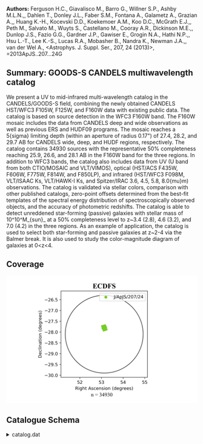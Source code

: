 **Authors:** Ferguson H.C., Giavalisco M., Barro G., Willner S.P., Ashby M.L.N.,, Dahlen T., Donley J.L., Faber S.M., Fontana A., Galametz A., Grazian A.,, Huang K.-H., Kocevski D.D., Koekemoer A.M., Koo D.C., McGrath E.J.,, Peth M., Salvato M., Wuyts S., Castellano M., Cooray A.R., Dickinson M.E.,, Dunlop J.S., Fazio G.G., Gardner J.P., Gawiser E., Grogin N.A., Hathi N.P.,, Hsu L.-T., Lee K.-S., Lucas R.A., Mobasher B., Nandra K., Newman J.A.,, van der Wel A., <Astrophys. J. Suppl. Ser., 207, 24 (2013)>, =2013ApJS..207...24G

## Summary: GOODS-S CANDELS multiwavelength catalog 

We present a UV to mid-infrared multi-wavelength catalog in the CANDELS/GOODS-S field, combining the newly obtained CANDELS HST/WFC3 F105W, F125W, and F160W data with existing public data. The catalog is based on source detection in the WFC3 F160W band. The F160W mosaic includes the data from CANDELS deep and wide observations as well as previous ERS and HUDF09 programs. The mosaic reaches a 5{sigma} limiting depth (within an aperture of radius 0.17") of 27.4, 28.2, and 29.7 AB for CANDELS wide, deep, and HUDF regions, respectively. The catalog contains 34930 sources with the representative 50% completeness reaching 25.9, 26.6, and 28.1 AB in the F160W band for the three regions. In addition to WFC3 bands, the catalog also includes data from UV (U band from both CTIO/MOSAIC and VLT/VIMOS), optical (HST/ACS F435W, F606W, F775W, F814W, and F850LP), and infrared (HST/WFC3 F098M, VLT/ISAAC Ks, VLT/HAWK-I Ks, and Spitzer/IRAC 3.6, 4.5, 5.8, 8.0{mu}m) observations. The catalog is validated via stellar colors, comparison with other published catalogs, zero-point offsets determined from the best-fit templates of the spectral energy distribution of spectroscopically observed objects, and the accuracy of photometric redshifts. The catalog is able to detect unreddened star-forming (passive) galaxies with stellar mass of 10^10^M_{sun}_ at a 50% completeness level to z~3.4 (2.8), 4.6 (3.2), and 7.0 (4.2) in the three regions. As an example of application, the catalog is used to select both star-forming and passive galaxies at z~2-4 via the Balmer break. It is also used to study the color-magnitude diagram of galaxies at 0<z<4.
## Coverage
![image](https://raw.githubusercontent.com/joshgithubbin/Sherlock-DDF/refs/heads/main/Catalogue%20Plotting/Catalogues/J-ApJS-207-24/Subcatalogues/ECDFS/Plots/fieldcover.png)
## Catalogue Schema

<details>
<summary>catalog.dat</summary>

| Bytes   | Format     | Units            | Label        | Explanations                                                                  |
|:--------|:-----------|:-----------------|:-------------|:------------------------------------------------------------------------------|
| 1- 5    | I5         | ---              | Seq          | F160W SExtractor running sequence number                                      |
| 7- 24   | A18        | ---              | ---          | [CANDELS_GDS_F160W_]                                                          |
| 25- 43  | A19        | ---              | Name         | IAU name (JHHMMSS.ss+DDMMSS.s)                                                |
| 45- 54  | F10.7      | deg              | RAdeg        | [52.9/53.3] F160W right ascension (J2000) (RA)                                |
| 56- 66  | F11.7      | deg              | DEdeg        | [-28/-27.6] F160W declination (J2000) (DEC)                                   |
| 68- 73  | F6.2       | mag              | Hlim         | [26.3/30.3]?=-99 F160W limiting                                               |
| 75      | I1         | ---              | Q            | [0/3]? Source reliability (0=ok) (2)                                          |
| 77- 81  | F5.3       | ---              | S/G          | [0/1] F160W SExtractor S/G classifier output                                  |
| 83- 94  | E12.6      | uJy              | FU           | [-210.1/2603] Blanco/CTIO U flux                                              |
| 96-106  | E11.6      | uJy              | e_FU         | [0/0.08] FU uncertainty                                                       |
| 108-118 | E11.6      | ---              | w_FU         | [84507/118675] Blanco/CTIO U weight                                           |
| 120-131 | E12.6      | uJy              | FUv          | [-0.4/774] VLT/VIMOS U flux                                                   |
| 133-143 | E11.6      | uJy              | e_FUv        | [0/0.3] FUv uncertainty                                                       |
| 145-155 | E11.6      | ---              | w_FUv        | [0.01/0.05] VLT/VIMOS U weight                                                |
| 157-168 | E12.6      | uJy              | F435W        | [-0.7/333]?=-99 HST/ACS F435W flux                                            |
| 170-181 | E12.6      | uJy              | e_F435W      | [0/2.5]?=-99 F435W uncertainty                                                |
| 183-193 | E11.6      | ---              | w_F435W      | [0/148492]?=0 ACS F435W weight (3)                                            |
| 195-206 | E12.6      | uJy              | F606W        | [-0.5/965]?=-99 HST/ACS F606W flux                                            |
| 208-219 | E12.6      | uJy              | e_F606W      | [0/2.9]?=-99 F606W uncertainty                                                |
| 221-231 | E11.6      | ---              | w_F606W      | [0/151645]?=0 ACS F606W weight (3)                                            |
| 233-244 | E12.6      | uJy              | F775W        | [-0.4/1481]?=-99 HST/ACS F775W flux                                           |
| 246-257 | E12.6      | uJy              | e_F775W      | [0/7.8]?=-99 F775W uncertainty                                                |
| 259-269 | E11.6      | ---              | w_F775W      | [0/361449]?=0 ACS F775W weight (3)                                            |
| 271-282 | E12.6      | uJy              | F814W        | [-1.5/1884]?=-99 HST/ACS F814W flux                                           |
| 284-295 | E12.6      | uJy              | e_F814W      | [0/6.1]?=-99 F814W uncertainty                                                |
| 297-307 | E11.6      | ---              | w_F814W      | [0/35593]?=0 ACS F814W weight (3)                                             |
| 309-320 | E12.6      | uJy              | F850LP       | [-3.5/2163]?=-99 HST/ACS F850LP flux                                          |
| 322-333 | E12.6      | uJy              | e_F850LP     | [0/4.8]?=-99 F850LP uncertainty                                               |
| 335-345 | E11.6      | ---              | w_F850LP     | [0/366976]?=0 ACS F850LP weight (3)                                           |
| 347-358 | E12.6      | uJy              | F098M        | [-1.6/10005]?=-99 HST/WFC3 F098M flux                                         |
| 360-371 | E12.6      | uJy              | e_F098M      | [0/1.3]?=-99 F098M uncertainty                                                |
| 373-383 | E11.6      | ---              | w_F098M      | [0/9655]?=0 WFC3 F098M weight (3)                                             |
| 385-396 | E12.6      | uJy              | F105W        | [-68.4/11423]?=-99 HST/WFC3 F105W flux                                        |
| 398-409 | E12.6      | uJy              | e_F105W      | [0/2.8]?=-99 F105W uncertainty                                                |
| 411-421 | E11.6      | ---              | w_F105W      | [0/76124]?=0 WFC3 F105W weight (3)                                            |
| 423-434 | E12.6      | uJy              | F125W        | [-0.5/11714]?=-99 HST/WFC3 F125W flux                                         |
| 436-447 | E12.6      | uJy              | e_F125W      | [0/2.5]?=-99 F125W uncertainty                                                |
| 449-459 | E11.6      | ---              | w_F125W      | [0/107528]?=0 WFC3 F125W weight (3)                                           |
| 461-472 | E12.6      | uJy              | F160W        | [-0.1/11446]?=-99 HST/WFC3 F160W flux                                         |
| 474-485 | E12.6      | uJy              | e_F160W      | [0/0.8]?=-99 F160W uncertainty                                                |
| 487-497 | E11.6      | ---              | w_F160W      | [0/159492]?=0 WFC3 F160W weight (3)                                           |
| 499-510 | E12.6      | uJy              | FKsI         | [-1.1/7370]?=-99 VLT/ISAAC Ks flux                                            |
| 512-523 | E12.6      | uJy              | e_FKsI       | [0.03/0.8]?=-99 FKsI uncertainty                                              |
| 525-535 | E11.6      | ---              | w_FKsI       | [0/255]?=0 VLT/ISAAC KS weight                                                |
| 537-548 | E12.6      | uJy              | FKsH         | [-0.5/3342]?=-99 VLT/HAWK-I Ks flux                                           |
| 550-561 | E12.6      | uJy              | e_FKsH       | [0/1]?=-99 FKsH uncertainty                                                   |
| 563-573 | E11.6      | ---              | w_FKsH       | [0/336]?=0 HAWK-I Ks weight                                                   |
| 575-586 | E12.6      | uJy              | Fch1         | [-1734.1/4843] Spitzer/IRAC 3.5um (CH1) flux                                  |
| 588-598 | E11.6      | uJy              | e_Fch1       | [0.04/1.5] Fch1 uncertainty                                                   |
| 600-610 | E11.6      | ---              | w_Fch1       | [124/4399] IRAC CH1 weight                                                    |
| 612-623 | E12.6      | uJy              | Fch2         | [-236/2120] Spitzer/IRAC 4.5um (CH2) flux                                     |
| 625-635 | E11.6      | uJy              | e_Fch2       | [0.03/0.8] Fch2 uncertainty                                                   |
| 637-647 | E11.6      | ---              | w_Fch2       | [368/5390] IRAC CH2 weight                                                    |
| 649-660 | E12.6      | uJy              | Fch3         | [-1726/2685] Spitzer/IRAC 5.8um (CH3) flux                                    |
| 662-673 | E12.6      | uJy              | e_Fch3       | [0.2/279307]?=-99 FCH3 uncertainty                                            |
| 675-685 | E11.6      | ---              | w_Fch3       | [0/576826]?=0 IRAC CH3 WEIGHT                                                 |
| 687-698 | E12.6      | uJy              | Fch4         | [-330.1/8822] Spitzer/IRAC 8um (CH4) flux                                     |
| 700-710 | E11.6      | uJy              | e_Fch4       | [0.2/60476] Fch4 uncertainty                                                  |
| 712-722 | E11.6      | ---              | w_Fch4       | [626/60270] IRAC CH4 weight                                                   |
| 724-735 | E12.6      | uJy              | FI(H)        | [-1.4/11838] F160W isophotal flux                                             |
| 737-747 | E11.6      | uJy              | e_FI(H)      | FI(H) uncertainty                                                             |
| 749-760 | E12.6      | uJy              | FA(H)        | [-0.002/11446] SExtractor F160W (FLUX_AUTO)                                   |
| 762-772 | E11.6      | uJy              | e_FA(H)      | [0.0008/9.8] FA(H) uncertainty                                                |
| 774-781 | F8.4       | pix              | FWHM(H)      | [-9.6/521.4] FWHM of F160W                                                    |
| 1       | pixel=0.06 | arcsec)          | (FWHM_IMAGE) | 783-789  F7.3  pix     a(H)    [0.5/181] F160W SExtractor profile RMS along   |
| 791-796 | F6.3       | pix              | b(H)         | [0.2/42] F160W SExtractor profile RMS along                                   |
| 798-803 | F6.3       | ---              | r1(H)        | [0/11.9] F160W SExtractor Kron aperture                                       |
| 805-811 | F7.3       | pix              | Fr1(H)       | [-1.3/113] F160W SExtractor 20% of light                                      |
| 813-819 | F7.3       | pix              | Fr2(H)       | [-3.3/172] F160W SExtractor 50% of light                                      |
| 821-828 | F8.3       | pix              | Fr3(H)       | [-304/253] F160W SExtractor 80% of light                                      |
| 830-834 | F5.1       | deg              | PA           | [-90/90] F160W SExtractor position angle                                      |
| 835-836 | A2         | ---              | ---          | [0]                                                                           |
| 838-844 | F7.3       | ---              | FHap         | [-28/470] F160W FLUX_AUTO / FLUX_ISO, applied                                 |
| 3       | bands      | (APCORR)         | 846          | I1    ---     H/C     [0/1] Source is a hot detection (1) or a                |
| 848-852 | I5         | pix2             | A(H)         | [4/90330] SExtractor F160W isophotal area                                     |
| 853-855 | A3         | ---              | ---          | [.00]                                                                         |
| 1       | arcsec2,   | and              | zp           | is the zero point of F160W.                                                   |
| 0       | =          | non-contaminated | sources      | 1 = sources detected on star spikes, halos; and the bright stars that produce |
| 2       | =          | sources          | detected     | by SExtractor at the image edges or on the few artifacts                      |
| 3       | =          | sources          | with         | both the flag of "1" and "2".                                                 |
| 08      | pixels,    | these            | parameters   | are replaced by FLUX_APER and FLUXERR_APER measured                           |
| 08      | pixels).   | See              | Section      | 3.2 for details.                                                              |

**Note**: The limiting magnitude here is derived as
      m_lim_=-2.5log_10_(A<{sigma}^2^>)^0.5^+zp, 
  where <{sigma}^2^> is the average of the squared rms in the SExtractor
  F160W segmentation map of each source, A is the area of 1 arcsec2, and
  zp is the zero point of F160W.
Note (2): Flag as follows:
  0 = non-contaminated sources
  1 = sources detected on star spikes, halos; and the bright stars that produce
      those spikes and halos
  2 = sources detected by SExtractor at the image edges or on the few artifacts
      of the F160W image
  3 = sources with both the flag of "1" and "2".
Note (3): In HST bands, the weight is the exposure time of the source,
     while in other bands, it is a relative weight.
Note (4): For sources whose isophotal radius smaller than 2.08 pixels,
     these parameters are replaced by FLUX_APER and FLUXERR_APER measured
     within a radius of 0.125" (2.08 pixels). See Section 3.2 for details.

</details>
